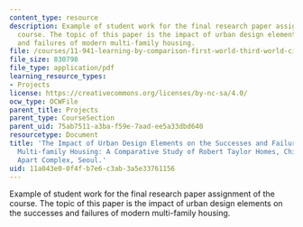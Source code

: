 ```yaml
---
content_type: resource
description: Example of student work for the final research paper assignment of the
  course. The topic of this paper is the impact of urban design elements on the successes
  and failures of modern multi-family housing.
file: /courses/11-941-learning-by-comparison-first-world-third-world-cities-fall-2008/11a043e00f4fb7e6c3ab3a5e33761156_MIT11_941f08_proj03_G09_17739UrbnDsgn_final.pdf
file_size: 830798
file_type: application/pdf
learning_resource_types:
- Projects
license: https://creativecommons.org/licenses/by-nc-sa/4.0/
ocw_type: OCWFile
parent_title: Projects
parent_type: CourseSection
parent_uid: 75ab7511-a3ba-f59e-7aad-ee5a33dbd640
resourcetype: Document
title: 'The Impact of Urban Design Elements on the Successes and Failures of Modern
  Multi-family Housing: A Comparative Study of Robert Taylor Homes, Chicago, and HanGang
  Apart Complex, Seoul.'
uid: 11a043e0-0f4f-b7e6-c3ab-3a5e33761156
---
```

Example of student work for the final research paper assignment of the course. The topic of this paper is the impact of urban design elements on the successes and failures of modern multi-family housing.